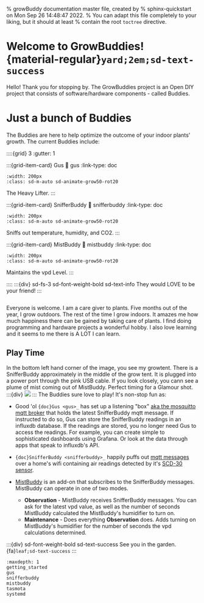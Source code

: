 % growBuddy documentation master file, created by
% sphinx-quickstart on Mon Sep 26 14:48:47 2022.
% You can adapt this file completely to your liking, but it should at least
% contain the root `toctree` directive.

# Welcome to GrowBuddies! {material-regular}`yard;2em;sd-text-success`
Hello! Thank you for stopping by.  The GrowBuddies project is an Open DIY project that consists of software/hardware components - called Buddies.

# Just a bunch of Buddies
 The Buddies are here to help optimize the outcome of your indoor plants' growth.  The current Buddies include:

::::{grid} 3
:gutter: 1

:::{grid-item-card} Gus
:link: gus
:link-type: doc
```{image} images/hamster.jpg
:width: 200px
:class: sd-m-auto sd-animate-grow50-rot20
```
The Heavy Lifter.
:::

:::{grid-item-card} SnifferBuddy
:link: snifferbuddy
:link-type: doc

```{image} images/dog.jpg
:width: 200px
:class: sd-m-auto sd-animate-grow50-rot20
```
Sniffs out temperature, humidity, and CO2.
:::

:::{grid-item-card} MistBuddy
:link: mistbuddy
:link-type: doc
```{image} images/whale.svg
:width: 200px
:class: sd-m-auto sd-animate-grow50-rot20
```
Maintains the vpd Level.
:::



::::
:::{div} sd-fs-3 sd-font-weight-bold sd-text-info
They would LOVE to be your friend!
:::


```{note} Please [Contact me](mailto:happygrowbuddy@gmail.com) (happygrowbuddy@gmail.com) with thoughts, questions, interests.
```
Everyone is welcome. I am a care giver to plants.  Five months out of the year, I grow outdoors.  The rest of the time I grow indoors.  It amazes me how much happiness there can be gained by taking care of plants. I find doing programming and hardware projects a wonderful hobby.  I also love learning and it seems to me there is A LOT I can learn.

## Play Time
In the bottom left hand corner of the image, you see my growtent.  There is a SnifferBuddy approximately in the middle of the grow tent.  It is plugged into a power port through the pink USB cable.  If you look closely, you cann see a plume of mist coming out of MistBuddy.  Perfect timing for a Glamour shot.
:::{div}
<img src="https://docs.google.com/drawings/d/e/2PACX-1vTjks0iZHIZyD4VEdOo01_se0jn_CgJu9JUCee-rUhXBmFfykmObBkpqSUFBkOvnIdisiIzygPvDeZa/pub?w=984&amp;h=474&amp;align=middle">
:::
The Buddies sure love to play!  It's non-stop fun as:
- Good 'ol `{doc}Gus <gus>_` has set up a listening "box" [aka the mosquitto mqtt broker](http://www.steves-internet-guide.com/mqtt-works/) that holds the latest SnifferBuddy mqtt message.  If instructed to do so, Gus can store the SnifferBuddy readings in an influxdb database.  If the readings are stored, you no longer need Gus to access the readings.  For example, you can create simple to sophisticated dashboards using Grafana.  Or look at the data through apps that speak to influxdb's API.
- `{doc}SnifferBuddy <snifferbuddy>_` happily puffs out [mqtt messages](mqtt_install) over a home's wifi containing air readings detected by it's [SCD-30 sensor](https://www.adafruit.com/product/4867).

- [MistBuddy](mistbuddy) is an add-on that subscribes to the SnifferBuddy messages.  MistBuddy can operate in one of two modes.
    - **Observation** - MistBuddy receives SnifferBuddy messages.  You can ask for the latest vpd value, as well as the number of seconds MistBuddy calculated the MistBuddy's humidifier to turn on.
    - **Maintenance** - Does everything **Observation** does.  Adds turning on MistBuddy's humidifier for the number of seconds the vpd calculations determined.

:::{div}  sd-font-weight-bold sd-text-success
See you in the garden. {fa}`leaf;sd-text-success`
:::






```{toctree}
:maxdepth: 1
getting_started
gus
snifferbuddy
mistbuddy
tasmota
systemd
```
